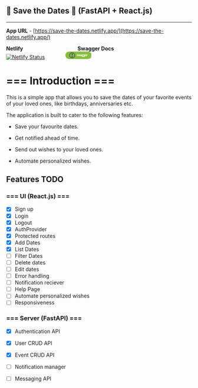 ## 📅 Save the Dates 📅 (FastAPI + React.js)

---

**App URL** - [https://save-the-dates.netlify.app/](https://save-the-dates.netlify.app/)

**Netlify** &emsp;&emsp;&emsp;&emsp;&emsp;&emsp;&emsp;&emsp;&emsp;&emsp; **Swagger Docs**<br/>[![Netlify Status](https://api.netlify.com/api/v1/badges/8831cc0b-2d13-49ff-b940-eb26b5111473/deploy-status)](https://app.netlify.com/sites/save-the-dates/deploys)&emsp;&emsp;&emsp;&emsp;[![Swagger Docs](./ui/src/assets/images/swagger.png) ](https://9xo5x7.deta.dev/docs#/)

# === Introduction ===

This is a simple app that allows you to save the dates of your favorite events of your loved ones, like birthdays, anniversaries etc.

The application is built to cater to the following features:

- Save your favourite dates.

- Get notified ahead of time.

- Send out wishes to your loved ones.

- Automate personalized wishes.

## Features TODO

### === UI (React.js) === 
- [x] Sign up
- [x] Login
- [x] Logout
- [x] AuthProvider
- [x] Protected routes
- [x] Add Dates
- [x] List Dates
- [ ] Filter Dates
- [ ] Delete dates
- [ ] Edit dates
- [ ] Error handling
- [ ] Notification reciever
- [ ] Help Page
- [ ] Automate personalized wishes
- [ ] Responsiveness

### === Server (FastAPI) === 
- [x] Authentication API
- [x] User CRUD API
- [x] Event CRUD API
- [ ] Notification manager
- [ ] Messaging API

	